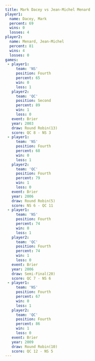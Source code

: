 ```yaml
---
title: Mark Dacey vs Jean-Michel Menard
player1:                   
  name: Dacey, Mark        
  percent: 69              
  wins: 0                  
  losses: 4                
player2:                   
  name: Menard, Jean-Michel
  percent: 81              
  wins: 4                  
  losses: 0                
games:
 - player1:          
     team: 'NS'      
     position: Fourth
     percent: 65     
     win: 0          
     loss: 1         
   player2:          
     team: 'QC'      
     position: Second
     percent: 89     
     win: 1          
     loss: 0         
   event: Brier         
   year: 2003           
   draw: Round Robin(13)
   score: QC 8 - NS 3   
 - player1:          
     team: 'NS'      
     position: Fourth
     percent: 68     
     win: 0          
     loss: 1         
   player2:          
     team: 'QC'      
     position: Fourth
     percent: 79     
     win: 1          
     loss: 0         
   event: Brier        
   year: 2006          
   draw: Round Robin(5)
   score: NS 6 - QC 11 
 - player1:          
     team: 'NS'      
     position: Fourth
     percent: 74     
     win: 0          
     loss: 1         
   player2:          
     team: 'QC'      
     position: Fourth
     percent: 74     
     win: 1          
     loss: 0         
   event: Brier        
   year: 2006          
   draw: Semi-Final(20)
   score: QC 7 - NS 6  
 - player1:          
     team: 'NS'      
     position: Fourth
     percent: 67     
     win: 0          
     loss: 1         
   player2:          
     team: 'QC'      
     position: Fourth
     percent: 86     
     win: 1          
     loss: 0         
   event: Brier         
   year: 2009           
   draw: Round Robin(10)
   score: QC 12 - NS 5  
---
```


